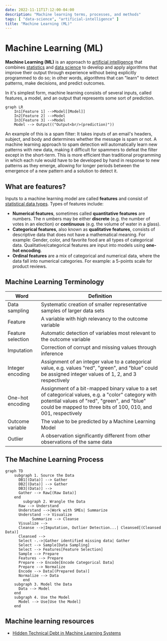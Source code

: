 ```yaml
---
date: 2022-11-11T17:12:00-04:00
description: "Machine learning terms, processes, and methods"
tags: [ "data-science", "artificial-intelligence" ]
title: "Machine Learning (ML)"
---
```


# Machine Learning (ML)

**Machine Learning (ML)** is an approach to [artificial intelligence](artificial-intelligence.md) that combines [statistics](statistics.md) and [data science](data-science.md) to develop and apply algorithms that improve their output through experience without being explicitly programmed to do so; in other words, algorithms that can "learn" to detect patterns, make decisions, and predict outcomes.

In it's simplest form, machine learning consists of several inputs, called features, a model, and an output that represents some sort of prediction.

```mermaid
graph LR
    In1[Feature 1] -->Model[[Model]]
    In2[Feature 2] -->Model
    In3[Feature 3] -->Model
    Model --> Output(("Output<br/>(prediction)"))
```

An example of this is a spam filter: It takes inputs of an email's headers, subject, and body and determines whether the message is spam or not. A machine learning approach to spam detection will automatically learn new patterns with new data, making it difficult for spammers to defeat the filter except in the short-term. This is more efficient than traditional programming in which each rule would have to be developed by hand in response to new patterns as they emerge, allowing for longer periods between the emergence of a new pattern and a solution to detect it.

## What are features?

Inputs to a machine learning model are called **features** and consist of [statistical data types](statistical-data-types.md). Types of features include:

* **Numerical features**, sometimes called **quantitative features** are numbers. The n umbers may be either **discrete** (e.g. the number of votes in an election) or **continuous** (e.g. the volume of water in a glass).
* **Categorical features**, also known as **qualitative features**, consists of descriptive data that does not have a mathematical meaning. For example: Gender, color, and favorite food are all types of categorical data. Qualitative/categorical features are input into models using **one-hot encoding**.
* **Ordinal features** are a mix of categorical and numerical data, where the data fall into numerical categories. For example: a 5-points scale for product reviews.

## Machine Learning Terminology

| Word              | Definition                                                                                                                                                                                                           |
| ----------------- | -------------------------------------------------------------------------------------------------------------------------------------------------------------------------------------------------------------------- |
| Data sampling     | Systematic creation of smaller representative samples of larger data sets                                                                                                                                            |
| Feature           | A variable with high relevancy to the outcome variable                                                                                                                                                               |
| Feature selection | Automatic detection of variables most relevant to the outcome variable                                                                                                                                               |
| Imputation        | Correction of corrupt and missing values through inference                                                                                                                                                           |
| Integer encoding  | Assignment of an integer value to a categorical value, e.g. values "red", "green", and "blue" could be assigned integer values of 1, 2, and 3 respectively                                                           |
| One-hot encoding  | Assignment of a bit-mapped binary value to a set of categorical values, e.g. a "color" category with potential values of "red", "green", and "blue" could be mapped to three bits of 100, 010, and 001, respectively |
| Outcome variable  | The value to be predicted by a Machine Learning Model                                                                                                                                                                |
| Outlier           | A observation significantly different from other observations of the same data                                                                                                                                       |

## The Machine Learning Process

```mermaid
graph TD
    subgraph 1. Source the Data
      DB1[(Data)] --> Gather
      DB2[(Data)] --> Gather
      DB3[(Data)] -->
      Gather --> Raw[(Raw Data)]
    end
		subgraph 2. Wrangle the Data
      Raw --> Understand
      Understand -->|Work with SMEs| Summarize
      Understand --> Visualize
			Summarize --> Cleanse
      Visualize -->
      Cleanse -->|Imputation, Outlier Detection...| Cleansed[(Cleansed Data)]
      Cleansed -->
      Select -.->|Gather identified missing data| Gather
      Select --> Sample[Data Sampling]
      Select --> Features[Feature Selection]
      Sample --> Prepare
      Features --> Prepare
      Prepare --> Encode[Encode Categorical Data]
      Prepare --> Normalize
      Encode --> Data[(Prepared Data)]
      Normalize --> Data
		end
    subgraph 3. Model the Data
      Data --> Model
    end
    subgraph 4. Use the Model
      Model --> Use[Use the Model]
    end
```

## Machine learning resources

* [Hidden Technical Debt in Machine Learning Systems](https://proceedings.neurips.cc/paper/2015/file/86df7dcfd896fcaf2674f757a2463eba-Paper.pdf)
